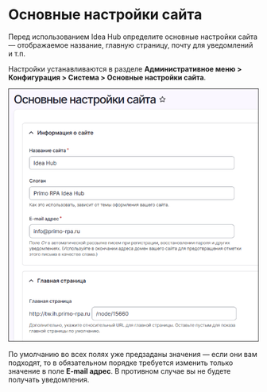 # Основные настройки сайта

Перед использованием Idea Hub определите основные настройки сайта — отображаемое название, главную страницу, почту для уведомлений и т.п.

Настройки устанавливаются в разделе **Административное меню > Конфигурация > Система > Основные настройки сайта**.

![](<../../idea-hub/resources/admin/site-information.png>)

По умолчанию во всех полях уже предзаданы значения — если они вам подходят, то в обязательном порядке требуется изменить только значение в поле **E-mail адрес**. В противном случае вы не будете получать уведомления. 


